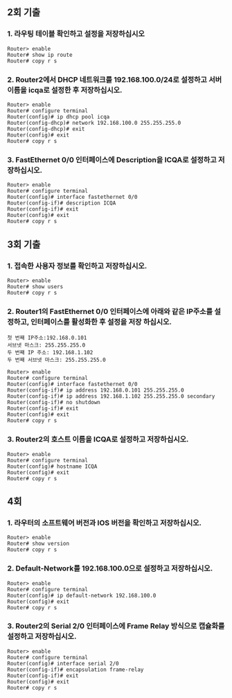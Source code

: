 ## 2회 기출
### 1. 라우팅 테이블 확인하고 설정을 저장하십시오
```
Router> enable
Router# show ip route
Router# copy r s
```

### 2. Router2에서 DHCP 네트워크를 192.168.100.0/24로 설정하고 서버 이름을 icqa로 설정한 후 저장하십시오. 

```
Router> enable
Router# configure terminal
Router(config)# ip dhcp pool icqa
Router(config-dhcp)# network 192.168.100.0 255.255.255.0
Router(config-dhcp)# exit
Router(config)# exit
Router# copy r s
```

### 3. FastEthernet 0/0 인터페이스에 Description을 ICQA로 설정하고 저장하십시오.
```
Router> enable
Router# configure terminal
Router(config)# interface fastethernet 0/0
Router(config-if)# description ICQA
Router(config-if)# exit
Router(config)# exit
Router# copy r s
```

## 3회 기출
### 1. 접속한 사용자 정보를 확인하고 저장하십시오.
```
Router> enable
Router# show users
Router# copy r s
```

### 2. Router1의 FastEthernet 0/0 인터페이스에 아래와 같은 IP주소를 설정하고, 인터페이스를 활성화한 후 설정을 저장 하십시오.

```
첫 번째 IP주소:192.168.0.101
서브넷 마스크: 255.255.255.0
두 번째 IP 주소: 192.168.1.102
두 번째 서브넷 마스크: 255.255.255.0
```

```
Router> enable
Router# configure terminal
Router(config)# interface fastethernet 0/0
Router(config-if)# ip address 192.168.0.101 255.255.255.0
Router(config-if)# ip address 192.168.1.102 255.255.255.0 secondary
Router(config-if)# no shutdown
Router(config-if)# exit
Router(config)# exit
Router# copy r s
```

### 3. Router2의 호스트 이름을 ICQA로 설정하고 저장하십시오.

```
Router> enable
Router# configure terminal
Router(config)# hostname ICQA
Router(config)# exit
Router# copy r s
```

## 4회
### 1. 라우터의 소프트웨어 버전과 IOS 버전을 확인하고 저장하십시오.

```
Router> enable
Router# show version
Router# copy r s
```

### 2. Default-Network를 192.168.100.0으로 설정하고 저장하십시오.
```
Router> enable
Router# configure terminal
Router(config)# ip default-network 192.168.100.0
Router(config)# exit
Router# copy r s
```

### 3. Router2의 Serial 2/0 인터페이스에 Frame Relay 방식으로 캡슐화를 설정하고 저장하십시오.
```
Router> enable
Router# configure terminal
Router(config)# interface serial 2/0
Router(config-if)# encapsulation frame-relay
Router(config-if)# exit
Router(config)# exit
Router# copy r s
```